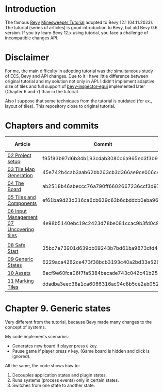 # Introduction
The famous [Bevy](https://bevyengine.org/) [Minesweeper Tutorial](https://dev.to/qongzi/bevy-minesweeper-introduction-4l7f)
adopted to Bevy 12.1 (04.11.2023). The tutorial (series of articles) is good introduction to Bevy, 
but old Bevy 0.6 version. If you try learn Bevy 12.x using tutorial, you face a challenge
of incompatible changes API. 

# Disclaimer
For me, the main difficulty in adopting tutorial was the simultaneous study of ECS, Bevy and API changes.
Due to it I have little difference between original tutorial and my solution not only in API. I didn't implement adaptive size of tiles and 
full support of [bevy-inspector-egui](http://crates.io/crates/bevy-inspector-egui) implemented later (Chapter 6 and 7) than in the tutorial.

Also I suppose that some  techniques from the tutorial is outdated (for ex., layout of tiles). This repository close to original tutorial.
# Chapters and commits
| Article                                                                                                                                                  | Commit                                   | Full source                                                                                                  |
| -------------------------------------------------------------------------------------------------------------------------------------------------------- | ---------------------------------------- | ------------------------------------------------------------------------------------------------------------ |
| [02 Project setup ](https://dev.to/qongzi/bevy-minesweeper-part-1-534c)                                                                                  | f95f83b97d6b34b193cdab3080c6a965ed3f3b9a | [source](https://github.com/leonidv/bevy-minesweeper-tutorial/tree/f95f83b97d6b34b193cdab3080c6a965ed3f3b9a) |
| [03 Tile Map Generation](https://dev.to/qongzi/bevy-minesweeper-part-2-1hi5)                                                                             | 45e742b4cab3aab62bb263cb3d366ae9ce006c45 | [source](https://github.com/leonidv/bevy-minesweeper-tutorial/tree/45e742b4cab3aab62bb263cb3d366ae9ce006c45) |
| [04 The Board](https://dev.to/qongzi/bevy-minesweeper-part-3-1a9a)                                                                                       | ab2518b46abeccc76a790ff6602667236ccf3d97 | [source](https://github.com/leonidv/bevy-minesweeper-tutorial/tree/ab2518b46abeccc76a790ff6602667236ccf3d97) |
| [05 Tiles and Components ](https://dev.to/qongzi/bevy-minesweeper-part-4-2co9)                                                                           | ef61ba9d23d316ca6cb629c63b6cbddcb0eba96a | [source](ef61ba9d23d316ca6cb629c63b6cbddcb0eba96a)                                                           |
| [06 Input Management](https://dev.to/qongzi/bevy-minesweeper-part-5-24j4) <br> [07 Uncovering tiles](https://dev.to/qongzi/bevy-minesweeper-part-6-46jh) | 4e98b5140ebc19c2423d78be081ccac9b3fd0c9d | [source](https://github.com/leonidv/bevy-minesweeper-tutorial/tree/4e98b5140ebc19c2423d78be081ccac9b3fd0c9d) |
|                                                                                                                                                          |
| [08 Safe Start](https://dev.to/qongzi/bevy-minesweeper-part-7-1ko2)                                                                                      | 35bc7a73901d639db09243b7bd61ba9873dfd4bd | [source](https://github.com/leonidv/bevy-minesweeper-tutorial/tree/35bc7a73901d639db09243b7bd61ba9873dfd4bd) |
| [09 Generic States](https://dev.to/qongzi/bevy-minesweeper-part-8-4apn)                                                                                  | 6229aca4282ce473f38bcb3193c40a2bd33e520a | [source](https://github.com/leonidv/bevy-minesweeper-tutorial/tree/6229aca4282ce473f38bcb3193c40a2bd33e520a) |
| [10 Assets](https://dev.to/qongzi/bevy-minesweeper-part-9-534e)                                                                                          | 6ecf9e60fca06f7fa5384becade743c042c41b25 | [source](https://github.com/leonidv/bevy-minesweeper-tutorial/tree/6ecf9e60fca06f7fa5384becade743c042c41b25) |
| [11 Marking Tiles](https://dev.to/qongzi/bevy-minesweeper-part-10-5hie)                                                                                  | ddadba3eec38a1ca6066316ac94c8b5ce2eb052a | [source](https://github.com/leonidv/bevy-minesweeper-tutorial/tree/ddadba3eec38a1ca6066316ac94c8b5ce2eb052a) |


# Chapter 9. Generic states
Very different from the tutorial, because Bevy made many changes to the concept of systems.

My code implements scenarios:
* Generates new board if player press `G` key.
* Pause game if player press `P` key. (Game board is hidden and click is ignored).

All the same, the code shows how to:
1. Decouples application states and plugin states.
2. Runs systems (process events) only in certain states.
3. Switches from one state to another state.